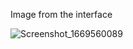 <p>Image from the interface</p>

![Screenshot_1669560089](https://user-images.githubusercontent.com/92103025/204141146-b7642cee-e97f-4205-bc20-21035f12a2f9.png)

